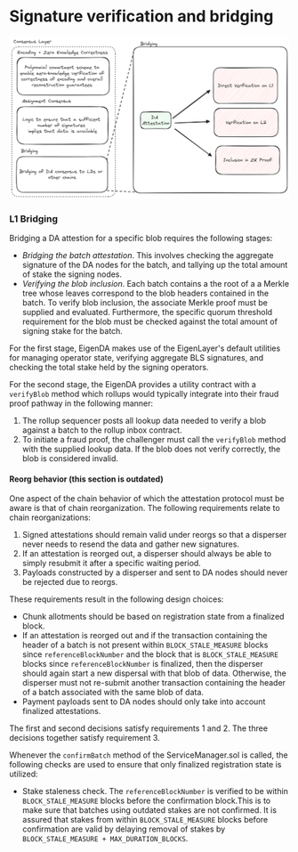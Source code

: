 # Signature verification and bridging

![image](./assets/bridging-module.png)

### L1 Bridging

Bridging a DA attestion for a specific blob requires the following stages:

- *Bridging the batch attestation*. This involves checking the aggregate signature of the DA nodes for the batch, and tallying up the total amount of stake the signing nodes.
- *Verifying the blob inclusion*. Each batch contains a the root of a a Merkle tree whose leaves correspond to the blob headers contained in the batch. To verify blob inclusion, the associate Merkle proof must be supplied and evaluated. Furthermore, the specific quorum threshold requirement for the blob must be checked against the total amount of signing stake for the batch.

For the first stage, EigenDA makes use of the EigenLayer's default utilities for managing operator state, verifying aggregate BLS signatures, and checking the total stake held by the signing operators.

For the second stage, the EigenDA provides a utility contract with a `verifyBlob` method which rollups would typically integrate into their fraud proof pathway in the following manner:

1. The rollup sequencer posts all lookup data needed to verify a blob against a batch to the rollup inbox contract.
2. To initiate a fraud proof, the challenger must call the `verifyBlob` method with the supplied lookup data. If the blob does not verify correctly, the blob is considered invalid.

#### Reorg behavior (this section is outdated)

One aspect of the chain behavior of which the attestation protocol must be aware is that of chain reorganization. The following requirements relate to chain reorganizations:

1. Signed attestations should remain valid under reorgs so that a disperser never needs to resend the data and gather new signatures.
2. If an attestation is reorged out, a disperser should always be able to simply resubmit it after a specific waiting period.
3. Payloads constructed by a disperser and sent to DA nodes should never be rejected due to reorgs.

These requirements result in the following design choices:

- Chunk allotments should be based on registration state from a finalized block.
- If an attestation is reorged out and if the transaction containing the header of a batch is not present within `BLOCK_STALE_MEASURE` blocks since `referenceBlockNumber` and the block that is `BLOCK_STALE_MEASURE` blocks since `referenceBlockNumber`  is finalized, then the disperser should again start a new dispersal with that blob of data. Otherwise, the disperser must not re-submit another transaction containing the header of a batch associated with the same blob of data.
- Payment payloads sent to DA nodes should only take into account finalized attestations.

The first and second decisions satisfy requirements 1 and 2. The three decisions together satisfy requirement 3.

Whenever the `confirmBatch` method of the ServiceManager.sol is called, the following checks are used to ensure that only finalized registration state is utilized:

- Stake staleness check. The `referenceBlockNumber` is verified to be within `BLOCK_STALE_MEASURE` blocks before the confirmation block.This is to make sure that batches using outdated stakes are not confirmed. It is assured that stakes from within `BLOCK_STALE_MEASURE` blocks before confirmation are valid by delaying removal of stakes by `BLOCK_STALE_MEASURE + MAX_DURATION_BLOCKS`.

